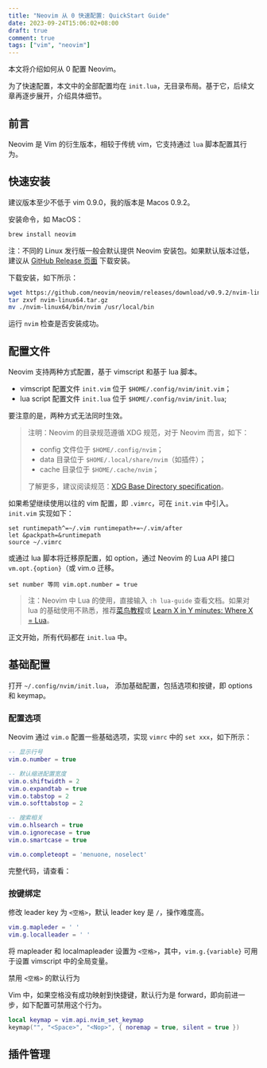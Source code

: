 ```yaml
---
title: "Neovim 从 0 快速配置: QuickStart Guide"
date: 2023-09-24T15:06:02+08:00
draft: true
comment: true
tags: ["vim", "neovim"]
---
```


本文将介绍如何从 0 配置 Neovim。

为了快速配置，本文中的全部配置均在 `init.lua`，无目录布局。基于它，后续文章再逐步展开，介绍具体细节。

## 前言

Neovim 是 Vim 的衍生版本，相较于传统 vim，它支持通过 `lua` 脚本配置其行为。

## 快速安装

建议版本至少不低于 vim 0.9.0，我的版本是 Macos 0.9.2。

安装命令，如 MacOS：

```bash
brew install neovim
```

注：不同的 Linux 发行版一般会默认提供 Neovim 安装包。如果默认版本过低，建议从 [GitHub Release 页面](https://github.com/neovim/neovim/tags) 下载安装。

下载安装，如下所示：

```bash
wget https://github.com/neovim/neovim/releases/download/v0.9.2/nvim-linux64.tar.gz
tar zxvf nvim-linux64.tar.gz
mv ./nvim-linux64/bin/nvim /usr/local/bin
```

运行 `nvim` 检查是否安装成功。

## 配置文件

Neovim 支持两种方式配置，基于 vimscript 和基于 lua 脚本。

- vimscript 配置文件 `init.vim` 位于 `$HOME/.config/nvim/init.vim`；
- lua script 配置文件 `init.lua` 位于 `$HOME/.config/nvim/init.lua`;

要注意的是，两种方式无法同时生效。

> 注明：Neovim 的目录规范遵循 XDG 规范，对于 Neovim 而言，如下：
> - config 文件位于 `$HOME/.config/nvim`；
> - data 目录位于 `$HOME/.local/share/nvim`（如插件）；
> - cache 目录位于 `$HOME/.cache/nvim`；
>
> 了解更多，建议阅读规范：[XDG Base Directory specification](https://specifications.freedesktop.org/basedir-spec/basedir-spec-latest.html)。

如果希望继续使用以往的 vim 配置，即 `.vimrc`，可在 `init.vim` 中引入。`init.vim` 实现如下：

```vim
set runtimepath^=~/.vim runtimepath+=~/.vim/after
let &packpath=&runtimepath
source ~/.vimrc
```

或通过 lua 脚本将迁移原配置，如 option，通过 Neovim 的 Lua API 接口 `vm.opt.{option}`（或 vim.o 迁移。

```vim
set number 等同 vim.opt.number = true
``````

> 注：Neovim 中 Lua 的使用，直接输入 `:h lua-guide` 查看文档。如果对 lua 的基础使用不熟悉，推荐[菜鸟教程](https://www.runoob.com/lua/lua-tutorial.html)或 [Learn X in Y minutes: Where X = Lua](https://learnxinyminutes.com/docs/lua/)。

正文开始，所有代码都在 `init.lua` 中。

## 基础配置

打开 `~/.config/nvim/init.lua`， 添加基础配置，包括选项和按键，即 options 和 keymap。

### 配置选项

Neovim 通过 `vim.o` 配置一些基础选项，实现 `vimrc` 中的 `set xxx`，如下所示：

```lua
-- 显示行号
vim.o.number = true

-- 默认缩进配置宽度
vim.o.shiftwidth = 2
vim.o.expandtab = true
vim.o.tabstop = 2
vim.o.softtabstop = 2

-- 搜索相关
vim.o.hlsearch = true
vim.o.ignorecase = true
vim.o.smartcase = true

vim.o.completeopt = 'menuone, noselect'
```

完整代码，请查看：

### 按键绑定

修改 leader key 为 `<空格>`，默认 leader key 是 `/`，操作难度高。

```lua
vim.g.mapleder = ' '
vim.g.localleader = ' '
```

将 mapleader 和 localmapleader 设置为 `<空格>`，其中，`vim.g.{variable}` 可用于设置 vimscript 中的全局变量。

禁用 `<空格>` 的默认行为

Vim 中，如果空格没有成功映射到快捷键，默认行为是 forward，即向前进一步，如下配置可禁用这个行为。

```lua
local keymap = vim.api.nvim_set_keymap
keymap("", "<Space>", "<Nop>", { noremap = true, silent = true })
```

## 插件管理

